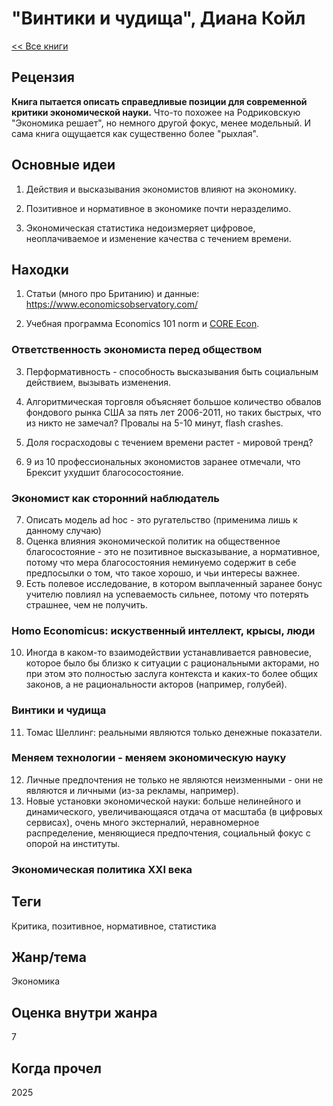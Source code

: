 # "Винтики и чудища", Диана Койл

[\<\< Все книги](../README.md)

## Рецензия

**Книга пытается описать справедливые позиции для современной критики экономической науки.** Что-то похожее на Родриковскую "Экономика решает", но немного другой фокус, менее модельный. И сама книга ощущается как существенно более "рыхлая".

## Основные идеи

1.  Действия и высказывания экономистов влияют на экономику.

2.  Позитивное и нормативное в экономике почти неразделимо.

3.  Экономическая статистика недоизмеряет цифровое, неоплачиваемое и изменение качества с течением времени.

## Находки

1.  Статьи (много про Британию) и данные: <https://www.economicsobservatory.com/>

2.  Учебная программа Economics 101 norm и [CORE Econ](https://www.core-econ.org/the-economy/).

### Ответственность экономиста перед обществом

3.  Перформативность - способность высказывания быть социальным действием, вызывать изменения.

4.  Алгоритмическая торговля объясняет большое количество обвалов фондового рынка США за пять лет 2006-2011, но таких быстрых, что из никто не замечал? Провалы на 5-10 минут, flash crashes.

5.  Доля госрасходовы с течением времени растет - мировой тренд?

6.  9 из 10 профессиональных экономистов заранее отмечали, что Брексит ухудшит благососостояние.

### Экономист как сторонний наблюдатель

7.  Описать модель ad hoc - это ругательство (применима лишь к данному случаю)
8.  Оценка влияния экономической политик на общественное благосостояние - это не позитивное высказывание, а нормативное, потому что мера благосостояния неминуемо содержит в себе предпосылки о том, что такое хорошо, и чьи интересы важнее.
9.  Есть полевое исследование, в котором выплаченный заранее бонус учителю повлиял на успеваемость сильнее, потому что потерять страшнее, чем не получить.

### Homo Economicus: искуственный интеллект, крысы, люди

10. Иногда в каком-то взаимодействии устанавливается равновесие, которое было бы близко к ситуации с рациональными акторами, но при этом это полностью заслуга контекста и каких-то более общих законов, а не рациональности акторов (например, голубей).

### Винтики и чудища

11. Томас Шеллинг: реальными являются только денежные показатели.

### Меняем технологии - меняем экономическую науку

12. Личные предпочтения не только не являются неизменными - они не являются и личными (из-за рекламы, например).
13. Новые установки экономической науки: больше нелинейного и динамического, увеличивающаяся отдача от масштаба (в цифровых сервисах), очень много экстерналий, неравномерное распределение, меняющиеся предпочтения, социальный фокус с опорой на институты.

### Экономическая политика XXI века

## Теги

Критика, позитивное, нормативное, статистика

## Жанр/тема

Экономика

## Оценка внутри жанра

7

## Когда прочел

2025

